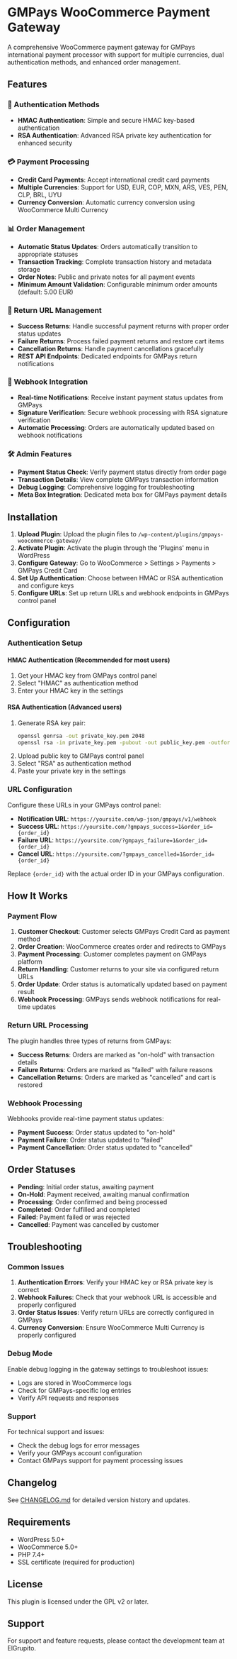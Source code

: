 # GMPays WooCommerce Payment Gateway

A comprehensive WooCommerce payment gateway for GMPays international payment processor with support for multiple currencies, dual authentication methods, and enhanced order management.

## Features

### 🔐 Authentication Methods
- **HMAC Authentication**: Simple and secure HMAC key-based authentication
- **RSA Authentication**: Advanced RSA private key authentication for enhanced security

### 💳 Payment Processing
- **Credit Card Payments**: Accept international credit card payments
- **Multiple Currencies**: Support for USD, EUR, COP, MXN, ARS, VES, PEN, CLP, BRL, UYU
- **Currency Conversion**: Automatic currency conversion using WooCommerce Multi Currency

### 📊 Order Management
- **Automatic Status Updates**: Orders automatically transition to appropriate statuses
- **Transaction Tracking**: Complete transaction history and metadata storage
- **Order Notes**: Public and private notes for all payment events
- **Minimum Amount Validation**: Configurable minimum order amounts (default: 5.00 EUR)

### 🔄 Return URL Management
- **Success Returns**: Handle successful payment returns with proper order status updates
- **Failure Returns**: Process failed payment returns and restore cart items
- **Cancellation Returns**: Handle payment cancellations gracefully
- **REST API Endpoints**: Dedicated endpoints for GMPays return notifications

### 📡 Webhook Integration
- **Real-time Notifications**: Receive instant payment status updates from GMPays
- **Signature Verification**: Secure webhook processing with RSA signature verification
- **Automatic Processing**: Orders are automatically updated based on webhook notifications

### 🛠️ Admin Features
- **Payment Status Check**: Verify payment status directly from order page
- **Transaction Details**: View complete GMPays transaction information
- **Debug Logging**: Comprehensive logging for troubleshooting
- **Meta Box Integration**: Dedicated meta box for GMPays payment details

## Installation

1. **Upload Plugin**: Upload the plugin files to `/wp-content/plugins/gmpays-woocommerce-gateway/`
2. **Activate Plugin**: Activate the plugin through the 'Plugins' menu in WordPress
3. **Configure Gateway**: Go to WooCommerce > Settings > Payments > GMPays Credit Card
4. **Set Up Authentication**: Choose between HMAC or RSA authentication and configure keys
5. **Configure URLs**: Set up return URLs and webhook endpoints in GMPays control panel

## Configuration

### Authentication Setup

#### HMAC Authentication (Recommended for most users)
1. Get your HMAC key from GMPays control panel
2. Select "HMAC" as authentication method
3. Enter your HMAC key in the settings

#### RSA Authentication (Advanced users)
1. Generate RSA key pair:
   ```bash
   openssl genrsa -out private_key.pem 2048
   openssl rsa -in private_key.pem -pubout -out public_key.pem -outform PEM
   ```
2. Upload public key to GMPays control panel
3. Select "RSA" as authentication method
4. Paste your private key in the settings

### URL Configuration

Configure these URLs in your GMPays control panel:

- **Notification URL**: `https://yoursite.com/wp-json/gmpays/v1/webhook`
- **Success URL**: `https://yoursite.com/?gmpays_success=1&order_id={order_id}`
- **Failure URL**: `https://yoursite.com/?gmpays_failure=1&order_id={order_id}`
- **Cancel URL**: `https://yoursite.com/?gmpays_cancelled=1&order_id={order_id}`

Replace `{order_id}` with the actual order ID in your GMPays configuration.

## How It Works

### Payment Flow
1. **Customer Checkout**: Customer selects GMPays Credit Card as payment method
2. **Order Creation**: WooCommerce creates order and redirects to GMPays
3. **Payment Processing**: Customer completes payment on GMPays platform
4. **Return Handling**: Customer returns to your site via configured return URLs
5. **Order Update**: Order status is automatically updated based on payment result
6. **Webhook Processing**: GMPays sends webhook notifications for real-time updates

### Return URL Processing
The plugin handles three types of returns from GMPays:

- **Success Returns**: Orders are marked as "on-hold" with transaction details
- **Failure Returns**: Orders are marked as "failed" with failure reasons
- **Cancellation Returns**: Orders are marked as "cancelled" and cart is restored

### Webhook Processing
Webhooks provide real-time payment status updates:
- **Payment Success**: Order status updated to "on-hold"
- **Payment Failure**: Order status updated to "failed"
- **Payment Cancellation**: Order status updated to "cancelled"

## Order Statuses

- **Pending**: Initial order status, awaiting payment
- **On-Hold**: Payment received, awaiting manual confirmation
- **Processing**: Order confirmed and being processed
- **Completed**: Order fulfilled and completed
- **Failed**: Payment failed or was rejected
- **Cancelled**: Payment was cancelled by customer

## Troubleshooting

### Common Issues

1. **Authentication Errors**: Verify your HMAC key or RSA private key is correct
2. **Webhook Failures**: Check that your webhook URL is accessible and properly configured
3. **Order Status Issues**: Verify return URLs are correctly configured in GMPays
4. **Currency Conversion**: Ensure WooCommerce Multi Currency is properly configured

### Debug Mode
Enable debug logging in the gateway settings to troubleshoot issues:
- Logs are stored in WooCommerce logs
- Check for GMPays-specific log entries
- Verify API requests and responses

### Support
For technical support and issues:
- Check the debug logs for error messages
- Verify your GMPays account configuration
- Contact GMPays support for payment processing issues

## Changelog

See [CHANGELOG.md](CHANGELOG.md) for detailed version history and updates.

## Requirements

- WordPress 5.0+
- WooCommerce 5.0+
- PHP 7.4+
- SSL certificate (required for production)

## License

This plugin is licensed under the GPL v2 or later.

## Support

For support and feature requests, please contact the development team at ElGrupito.